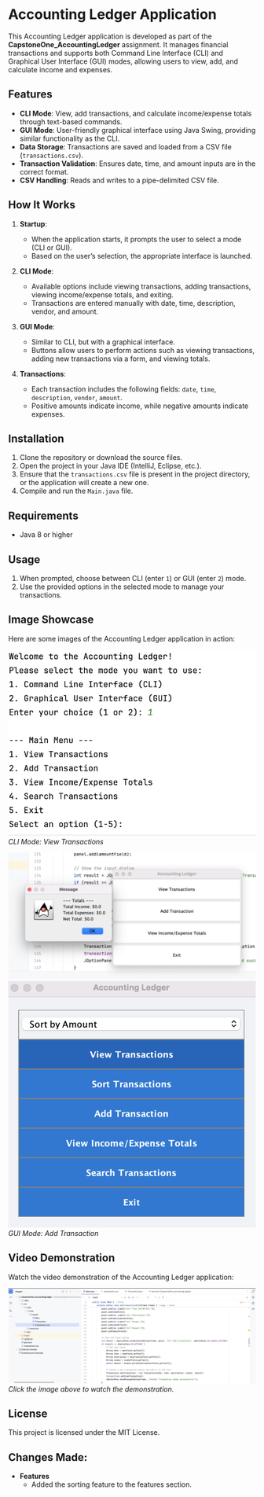 # Accounting Ledger Application

This Accounting Ledger application is developed as part of the **CapstoneOne_AccountingLedger** assignment. It manages financial transactions and supports both Command Line Interface (CLI) and Graphical User Interface (GUI) modes, allowing users to view, add, and calculate income and expenses.

## Features

- **CLI Mode**: View, add transactions, and calculate income/expense totals through text-based commands.
- **GUI Mode**: User-friendly graphical interface using Java Swing, providing similar functionality as the CLI.
- **Data Storage**: Transactions are saved and loaded from a CSV file (`transactions.csv`).
- **Transaction Validation**: Ensures date, time, and amount inputs are in the correct format.
- **CSV Handling**: Reads and writes to a pipe-delimited CSV file.

## How It Works

1. **Startup**: 
    - When the application starts, it prompts the user to select a mode (CLI or GUI).
    - Based on the user’s selection, the appropriate interface is launched.

2. **CLI Mode**: 
    - Available options include viewing transactions, adding transactions, viewing income/expense totals, and exiting.
    - Transactions are entered manually with date, time, description, vendor, and amount.

3. **GUI Mode**: 
    - Similar to CLI, but with a graphical interface.
    - Buttons allow users to perform actions such as viewing transactions, adding new transactions via a form, and viewing totals.

4. **Transactions**:
    - Each transaction includes the following fields: `date`, `time`, `description`, `vendor`, `amount`.
    - Positive amounts indicate income, while negative amounts indicate expenses.

## Installation

1. Clone the repository or download the source files.
2. Open the project in your Java IDE (IntelliJ, Eclipse, etc.).
3. Ensure that the `transactions.csv` file is present in the project directory, or the application will create a new one.
4. Compile and run the `Main.java` file.

## Requirements

- Java 8 or higher

## Usage

1. When prompted, choose between CLI (enter `1`) or GUI (enter `2`) mode.
2. Use the provided options in the selected mode to manage your transactions.

## Image Showcase

Here are some images of the Accounting Ledger application in action:

![CLI Mode Screenshot](Assets/cli_mode_screenshot.png)
*CLI Mode: View Transactions*

![GUI Mode Screenshot](Assets/gui_mode_screenshot.png)
![GUI Mode Screenshot](Assets/OtherUI.png)
*GUI Mode: Add Transaction*

## Video Demonstration

Watch the video demonstration of the Accounting Ledger application:

[![Watch the video](Assets/thumbnail.png)](https://streamable.com/relhx2)
*Click the image above to watch the demonstration.*

## License

This project is licensed under the MIT License.

## Changes Made:
- **Features**
  - Added the sorting feature to the features section.
  

